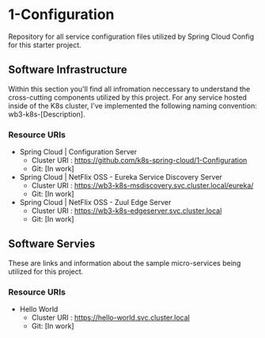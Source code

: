 # 1-Configuration
Repository for all service configuration files utilized by Spring Cloud Config for this starter project.

## Software Infrastructure
Within this section you'll find all infromation neccessary to understand the cross-cutting components utilized by this project.  For any service hosted inside of the K8s cluster, I've implemented the following naming convention: wb3-k8s-[Description].

### Resource URIs
* Spring Cloud | Configuration Server
  * Cluster URI : https://github.com/k8s-spring-cloud/1-Configuration
  * Git: [In work]
* Spring Cloud | NetFlix OSS - Eureka Service Discovery Server
  * Cluster URI : https://wb3-k8s-msdiscovery.svc.cluster.local/eureka/
  * Git: [In work]
* Spring Cloud | NetFlix OSS - Zuul Edge Server
  * Cluster URI : https://wb3-k8s-edgeserver.svc.cluster.local
  * Git: [In work]

## Software Servies
These are links and information about the sample micro-services being utilized for this project.

### Resource URIs
* Hello World
  * Cluster URI : https://hello-world.svc.cluster.local
  * Git: [In work]
